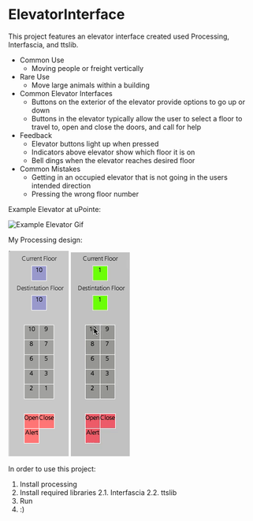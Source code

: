 # ElevatorInterface
This project features an elevator interface created used Processing, Interfascia, and ttslib.

- Common Use
  - Moving people or freight vertically 
- Rare Use
  - Move large animals within a building
- Common Elevator Interfaces
  - Buttons on the exterior of the elevator provide options to go up or down
  - Buttons in the elevator typically allow the user to select a floor to travel to, open and close the doors, and call for help
- Feedback
  - Elevator buttons light up when pressed
  - Indicators above elevator show which floor it is on
  - Bell dings when the elevator reaches desired floor
- Common Mistakes
  - Getting in an occupied elevator that is not going in the users intended direction
  - Pressing the wrong floor number



Example Elevator at uPointe:

![Example Elevator Gif](https://github.com/kennet22/ElevatorInterface/blob/master/elevatorGiph.gif?raw=true)

My Processing design:

![processing design](https://github.com/kennet22/ElevatorInterface/blob/master/Screen%20Shot%202019-09-15%20at%201.47.08%20PM.png?raw=true)
![mydesign](https://github.com/kennet22/ElevatorInterface/blob/master/myElevatorGif.gif?raw=true)


In order to use this project:

1. Install processing
2. Install required libraries
  2.1. Interfascia
  2.2. ttslib
3. Run
4. :)
